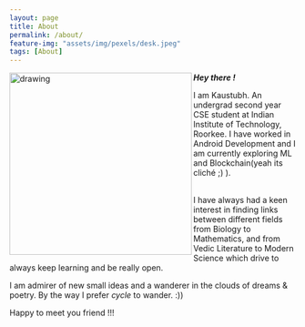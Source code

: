 ```yaml
---
layout: page
title: About
permalink: /about/
feature-img: "assets/img/pexels/desk.jpeg"
tags: [About]
---
```


***Hey there !***
<img src="{{ site.baseurl }}/assets/img/myimages/dp2.jpg" alt="drawing" width="320px" height="320px" align = "left" style="padding:0px 0px"/>

I am Kaustubh. An undergrad second year CSE student at Indian Institute of Technology, Roorkee. I have worked in Android Development and I am currently exploring ML and Blockchain(yeah its cliché ;) ).

<br/>
I have always had a keen interest in finding links between different fields from Biology to Mathematics, and from Vedic Literature to Modern Science which drive to always keep learning and be really open.

I am admirer of new small ideas and a wanderer in the clouds of dreams & poetry. By the way I prefer *cycle* to wander. :))

Happy to meet you friend !!!
